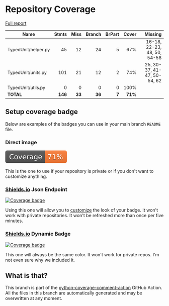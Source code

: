 # Repository Coverage

[Full report](https://htmlpreview.github.io/?https://github.com/MartinPdeS/TypedUnit/blob/python-coverage-comment-action-data/htmlcov/index.html)

| Name                |    Stmts |     Miss |   Branch |   BrPart |   Cover |   Missing |
|-------------------- | -------: | -------: | -------: | -------: | ------: | --------: |
| TypedUnit/helper.py |       45 |       12 |       24 |        5 |     67% |16-18, 22-23, 48, 50, 54-58 |
| TypedUnit/units.py  |      101 |       21 |       12 |        2 |     74% |25, 30-37, 41-47, 50-54, 62 |
| TypedUnit/utils.py  |        0 |        0 |        0 |        0 |    100% |           |
|           **TOTAL** |  **146** |   **33** |   **36** |    **7** | **71%** |           |


## Setup coverage badge

Below are examples of the badges you can use in your main branch `README` file.

### Direct image

[![Coverage badge](https://raw.githubusercontent.com/MartinPdeS/TypedUnit/python-coverage-comment-action-data/badge.svg)](https://htmlpreview.github.io/?https://github.com/MartinPdeS/TypedUnit/blob/python-coverage-comment-action-data/htmlcov/index.html)

This is the one to use if your repository is private or if you don't want to customize anything.

### [Shields.io](https://shields.io) Json Endpoint

[![Coverage badge](https://img.shields.io/endpoint?url=https://raw.githubusercontent.com/MartinPdeS/TypedUnit/python-coverage-comment-action-data/endpoint.json)](https://htmlpreview.github.io/?https://github.com/MartinPdeS/TypedUnit/blob/python-coverage-comment-action-data/htmlcov/index.html)

Using this one will allow you to [customize](https://shields.io/endpoint) the look of your badge.
It won't work with private repositories. It won't be refreshed more than once per five minutes.

### [Shields.io](https://shields.io) Dynamic Badge

[![Coverage badge](https://img.shields.io/badge/dynamic/json?color=brightgreen&label=coverage&query=%24.message&url=https%3A%2F%2Fraw.githubusercontent.com%2FMartinPdeS%2FTypedUnit%2Fpython-coverage-comment-action-data%2Fendpoint.json)](https://htmlpreview.github.io/?https://github.com/MartinPdeS/TypedUnit/blob/python-coverage-comment-action-data/htmlcov/index.html)

This one will always be the same color. It won't work for private repos. I'm not even sure why we included it.

## What is that?

This branch is part of the
[python-coverage-comment-action](https://github.com/marketplace/actions/python-coverage-comment)
GitHub Action. All the files in this branch are automatically generated and may be
overwritten at any moment.